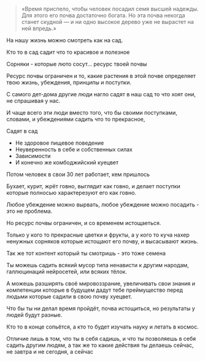 > «Время приспело, чтобы человек посадил семя высшей надежды. Для этого его почва достаточно богата. Но эта почва некогда станет скудной — и ни одно высокое дерево уже не вырастет на ней впредь.»

На нашу жизнь можно смотреть как на сад.

Кто то в сад садит что то красивое и полезное

Сорняки - которые люто сосут... ресурс твоей почвы

Ресурс почвы ограничен и то, какие растения в этой почве определяет твою жизнь, убеждения, принципы и поступки.

С самого дет-дома другие люди нагло садят в наш сад то что хоят они, не спрашивая у нас.

И чаще всего эти люди вместо того, что бы своими поступками, словами, и убеждениями садить что то прекрасное,

Садят в сад 
- Не здоровое пищевое поведение
- Неуверенность в себе и собственных силах
- Зависимости
- И конечно же комбоджийский куецвет

Потом человек в свои 30 лет работает, кем пришлось

Бухает, курит, жрёт говно, выглядит как говно, и делает поступки которые полносью характерезуют его как говно.

Любое убеждение можно вырвать, любое убеждение можно посадить - это не проблема.

Но ресурс почвы ограничен, и со временем истощаеться.

Только у кого то прекрасные цветки и фрукты, а у кого то куча нахер ненужных сорняков которые истощают его почву, и высасывают жизнь.

Так же тот контент который ты смотришь - это тоже семена

Ты можешь садить всякий мусор типа ненависти к другим народам, галлюцинаций нейросетей, или всяких тёлок.

А можешь разширять своё мировоззрание, увеличивать свои знания и компетенции которые в будущем дадут тебе преймущество перед людьми которые садили в свою почву хуецвет.

Что бы ты ни делал время пройдёт, почва истощиться, но результаты у людей будут разные. 

Кто то в конце сопьётся, а кто то будет изучать науку и летать в космос.

Отличие лишь в том, что ты в себя садишь, и что ты позволяешь в себя садить другим людям, а так же то какие действия ты делаешь сейчас, не завтра и не сегодня, а сейчас